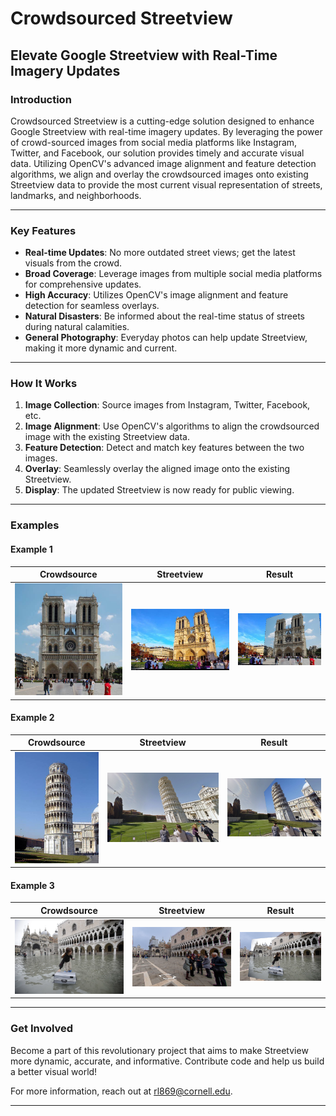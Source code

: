 # Crowdsourced Streetview

## Elevate Google Streetview with Real-Time Imagery Updates

### Introduction
Crowdsourced Streetview is a cutting-edge solution designed to enhance Google Streetview with real-time imagery updates. By leveraging the power of crowd-sourced images from social media platforms like Instagram, Twitter, and Facebook, our solution provides timely and accurate visual data. Utilizing OpenCV's advanced image alignment and feature detection algorithms, we align and overlay the crowdsourced images onto existing Streetview data to provide the most current visual representation of streets, landmarks, and neighborhoods.

---

### Key Features
- **Real-time Updates**: No more outdated street views; get the latest visuals from the crowd.
- **Broad Coverage**: Leverage images from multiple social media platforms for comprehensive updates.
- **High Accuracy**: Utilizes OpenCV's image alignment and feature detection for seamless overlays.
- **Natural Disasters**: Be informed about the real-time status of streets during natural calamities.
- **General Photography**: Everyday photos can help update Streetview, making it more dynamic and current.

---

### How It Works
1. **Image Collection**: Source images from Instagram, Twitter, Facebook, etc.
2. **Image Alignment**: Use OpenCV's algorithms to align the crowdsourced image with the existing Streetview data.
3. **Feature Detection**: Detect and match key features between the two images.
4. **Overlay**: Seamlessly overlay the aligned image onto the existing Streetview.
5. **Display**: The updated Streetview is now ready for public viewing.

---

### Examples

#### Example 1
| Crowdsource | Streetview | Result |
|:-----------:|:----------:|:------:|
| ![Crowdsource1](samples/Notre/crowdsource.jpg) | ![Streetview1](samples/Notre/streetview.jpg) | ![Result1](samples/Notre/result.png) |

#### Example 2
| Crowdsource | Streetview | Result |
|:-----------:|:----------:|:------:|
| ![Crowdsource2](samples/Pisa/crowdsource.jpg) | ![Streetview2](samples/Pisa/streetview.png) | ![Result2](samples/Pisa/result.png) |

#### Example 3
| Crowdsource | Streetview | Result |
|:-----------:|:----------:|:------:|
| ![Crowdsource3](samples/Mark/crowdsource.png) | ![Streetview3](samples/Mark/streetview.png) | ![Result3](samples/Mark/result.png) |

---

### Get Involved
Become a part of this revolutionary project that aims to make Streetview more dynamic, accurate, and informative. Contribute code and help us build a better visual world!

For more information, reach out at [rl869@cornell.edu](mailto:rl869@cornell.edu).

---

